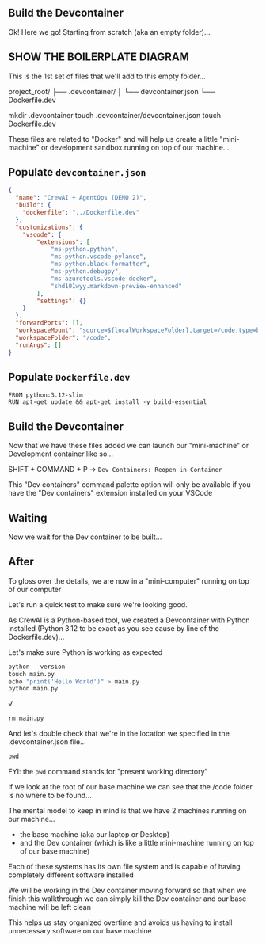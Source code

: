 ## Build the Devcontainer

Ok! Here we go! Starting from scratch (aka an empty folder)...

## SHOW THE BOILERPLATE DIAGRAM

This is the 1st set of files that we'll add to this empty folder...

project_root/
├── .devcontainer/
│   └── devcontainer.json
└── Dockerfile.dev

mkdir .devcontainer
touch .devcontainer/devcontainer.json
touch Dockerfile.dev

These files are related to "Docker" and will help us create a little "mini-machine" or development sandbox running on top of our machine...

## Populate `devcontainer.json`

```devcontainer.json
{
  "name": "CrewAI + AgentOps (DEMO 2)",
  "build": {
    "dockerfile": "../Dockerfile.dev"
  },
  "customizations": {
    "vscode": {
        "extensions": [
            "ms-python.python",
            "ms-python.vscode-pylance",
            "ms-python.black-formatter",
            "ms-python.debugpy",
            "ms-azuretools.vscode-docker",
            "shd101wyy.markdown-preview-enhanced"
        ],
        "settings": {}
    }
  },
  "forwardPorts": [],
  "workspaceMount": "source=${localWorkspaceFolder},target=/code,type=bind,consistency=delegated",
  "workspaceFolder": "/code",
  "runArgs": []
}
```

## Populate `Dockerfile.dev`

```.Dockerfile.dev
FROM python:3.12-slim
RUN apt-get update && apt-get install -y build-essential
```

## Build the Devcontainer

Now that we have these files added we can launch our "mini-machine" or Development container like so...

SHIFT + COMMAND + P -> `Dev Containers: Reopen in Container`

This "Dev containers" command palette option will only be available if you have the "Dev containers" extension installed on your VSCode

## Waiting

Now we wait for the Dev container to be built...

## After

To gloss over the details, we are now in a "mini-computer" running on top of our computer

Let's run a quick test to make sure we're looking good.

As CrewAI is a Python-based tool, we created a Devcontainer with Python installed (Python 3.12 to be exact as you see cause by line  of the Dockerfile.dev)...

Let's make sure Python is working as expected

```.py
python --version
touch main.py
echo "print('Hello World')" > main.py
python main.py
```

√

```.py
rm main.py
```

And let's double check that we're in the location we specified in the .devcontainer.json file...

```.py
pwd
```

FYI: the `pwd` command stands for "present working directory"

If we look at the root of our base machine we can see that the /code folder is no where to be found...

The mental model to keep in mind is that we have 2 machines running on our machine...

- the base machine (aka our laptop or Desktop)
- and the Dev container (which is like a little mini-machine running on top of our base machine)

Each of these systems has its own file system and is capable of having completely different software installed

We will be working in the Dev container moving forward so that when we finish this walkthrough we can simply kill the Dev container and our base machine will be left clean

This helps us stay organized overtime and avoids us having to install unnecessary software on our base machine